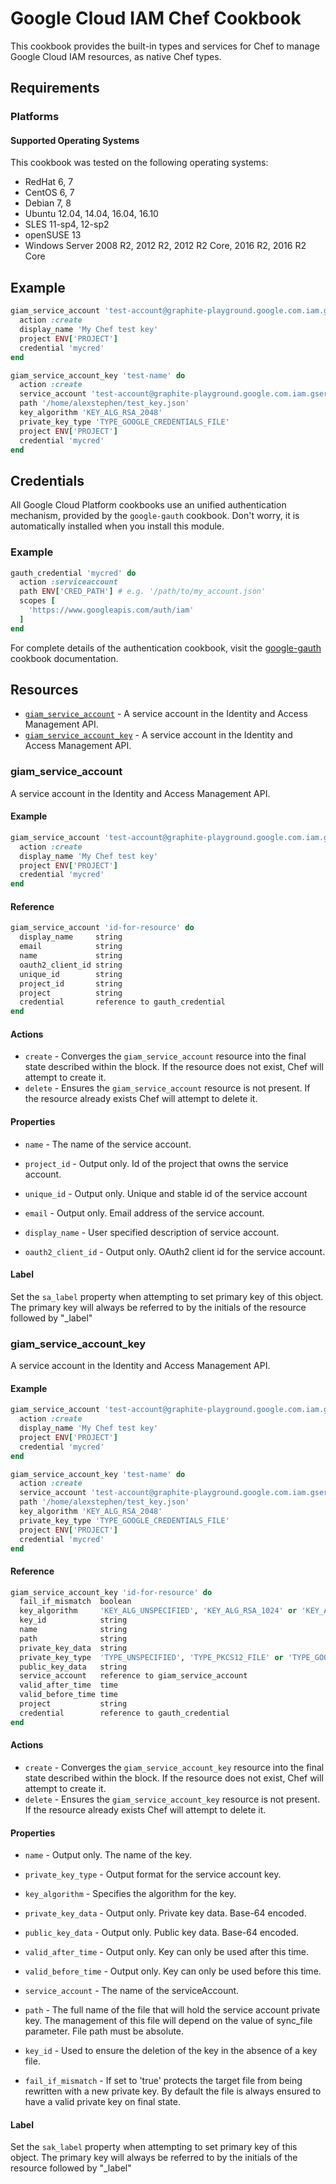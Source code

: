 # Google Cloud IAM Chef Cookbook

This cookbook provides the built-in types and services for Chef to manage
Google Cloud IAM resources, as native Chef types.

## Requirements

### Platforms

#### Supported Operating Systems

This cookbook was tested on the following operating systems:

* RedHat 6, 7
* CentOS 6, 7
* Debian 7, 8
* Ubuntu 12.04, 14.04, 16.04, 16.10
* SLES 11-sp4, 12-sp2
* openSUSE 13
* Windows Server 2008 R2, 2012 R2, 2012 R2 Core, 2016 R2, 2016 R2 Core

## Example

```ruby
giam_service_account 'test-account@graphite-playground.google.com.iam.gserviceaccount.com' do
  action :create
  display_name 'My Chef test key'
  project ENV['PROJECT']
  credential 'mycred'
end

giam_service_account_key 'test-name' do
  action :create
  service_account 'test-account@graphite-playground.google.com.iam.gserviceaccount.com'
  path '/home/alexstephen/test_key.json'
  key_algorithm 'KEY_ALG_RSA_2048'
  private_key_type 'TYPE_GOOGLE_CREDENTIALS_FILE'
  project ENV['PROJECT']
  credential 'mycred'
end
```

## Credentials

All Google Cloud Platform cookbooks use an unified authentication mechanism,
provided by the `google-gauth` cookbook. Don't worry, it is automatically
installed when you install this module.

### Example

```ruby
gauth_credential 'mycred' do
  action :serviceaccount
  path ENV['CRED_PATH'] # e.g. '/path/to/my_account.json'
  scopes [
    'https://www.googleapis.com/auth/iam'
  ]
end

```

For complete details of the authentication cookbook, visit the
[google-gauth][] cookbook documentation.

## Resources

* [`giam_service_account`](#giam_service_account) -
    A service account in the Identity and Access Management API.
* [`giam_service_account_key`](#giam_service_account_key) -
    A service account in the Identity and Access Management API.


### giam_service_account
A service account in the Identity and Access Management API.


#### Example

```ruby
giam_service_account 'test-account@graphite-playground.google.com.iam.gserviceaccount.com' do
  action :create
  display_name 'My Chef test key'
  project ENV['PROJECT']
  credential 'mycred'
end

```

#### Reference

```ruby
giam_service_account 'id-for-resource' do
  display_name     string
  email            string
  name             string
  oauth2_client_id string
  unique_id        string
  project_id       string
  project          string
  credential       reference to gauth_credential
end
```

#### Actions

* `create` -
  Converges the `giam_service_account` resource into the final
  state described within the block. If the resource does not exist, Chef will
  attempt to create it.
* `delete` -
  Ensures the `giam_service_account` resource is not present.
  If the resource already exists Chef will attempt to delete it.

#### Properties

* `name` -
  The name of the service account.

* `project_id` -
  Output only. Id of the project that owns the service account.

* `unique_id` -
  Output only. Unique and stable id of the service account

* `email` -
  Output only. Email address of the service account.

* `display_name` -
  User specified description of service account.

* `oauth2_client_id` -
  Output only. OAuth2 client id for the service account.

#### Label
Set the `sa_label` property when attempting to set primary key
of this object. The primary key will always be referred to by the initials of
the resource followed by "_label"

### giam_service_account_key
A service account in the Identity and Access Management API.


#### Example

```ruby
giam_service_account 'test-account@graphite-playground.google.com.iam.gserviceaccount.com' do
  action :create
  display_name 'My Chef test key'
  project ENV['PROJECT']
  credential 'mycred'
end

giam_service_account_key 'test-name' do
  action :create
  service_account 'test-account@graphite-playground.google.com.iam.gserviceaccount.com'
  path '/home/alexstephen/test_key.json'
  key_algorithm 'KEY_ALG_RSA_2048'
  private_key_type 'TYPE_GOOGLE_CREDENTIALS_FILE'
  project ENV['PROJECT']
  credential 'mycred'
end

```

#### Reference

```ruby
giam_service_account_key 'id-for-resource' do
  fail_if_mismatch  boolean
  key_algorithm     'KEY_ALG_UNSPECIFIED', 'KEY_ALG_RSA_1024' or 'KEY_ALG_RSA_2048'
  key_id            string
  name              string
  path              string
  private_key_data  string
  private_key_type  'TYPE_UNSPECIFIED', 'TYPE_PKCS12_FILE' or 'TYPE_GOOGLE_CREDENTIALS_FILE'
  public_key_data   string
  service_account   reference to giam_service_account
  valid_after_time  time
  valid_before_time time
  project           string
  credential        reference to gauth_credential
end
```

#### Actions

* `create` -
  Converges the `giam_service_account_key` resource into the final
  state described within the block. If the resource does not exist, Chef will
  attempt to create it.
* `delete` -
  Ensures the `giam_service_account_key` resource is not present.
  If the resource already exists Chef will attempt to delete it.

#### Properties

* `name` -
  Output only. The name of the key.

* `private_key_type` -
  Output format for the service account key.

* `key_algorithm` -
  Specifies the algorithm for the key.

* `private_key_data` -
  Output only. Private key data. Base-64 encoded.

* `public_key_data` -
  Output only. Public key data. Base-64 encoded.

* `valid_after_time` -
  Output only. Key can only be used after this time.

* `valid_before_time` -
  Output only. Key can only be used before this time.

* `service_account` -
  The name of the serviceAccount.

* `path` -
  The full name of the file that will hold the service account private
  key. The management of this file will depend on the value of
  sync_file parameter.
  File path must be absolute.

* `key_id` -
  Used to ensure the deletion of the key in the absence of a key file.

* `fail_if_mismatch` -
  If set to 'true' protects the target file from being rewritten with a
  new private key. By default the file is always ensured to have a valid
  private key on final state.

#### Label
Set the `sak_label` property when attempting to set primary key
of this object. The primary key will always be referred to by the initials of
the resource followed by "_label"

[google-gauth]: https://supermarket.chef.io/cookbooks/google-gauth
